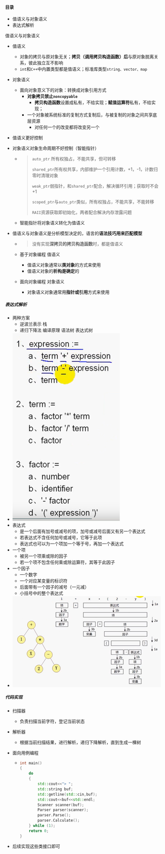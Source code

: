 #### 目录

* 值语义与对象语义
* 表达式解析

值语义与对象语义

* 值语义

  * 对象的拷贝与原对象无关；**拷贝（调用拷贝构造函数）后**与原对象脱离关系，彼此独立互不影响
  * `int`和`C++`中内置类型都是值语义；标准库类型`string、vector、map`

* 对象语义

  * 面向对象意义下的对象：转换成对象引用方式
    * **对象拷贝禁止`noncopyable`**
      * **拷贝构造函数**设置成私有，不给实现；**赋值运算符**私有，不给实现；
    * 一个对象被系统标准的复制方式复制后，与被复制的对象之间共享底层资源
      * 对任何一个的改变都将改变另一个

* 值语义更好控制

* 对象语义对象生命周期不好控制（智能指针）

  * > `auto_ptr` 所有权独占，不能共享，但可转移
    >
    > `shared_ptr`所有权共享，内部维护一个引用计数，+1，-1，计数归零时清理对象
    >
    > `weak_ptr`弱指针，和`shared_ptr`配合，解决循环引用；获取时不会+1
    >
    > `scoped_ptr`与`auto_ptr`类似，所有权独占，不能共享，不能转移
    >
    > `RAII`资源获取即初始化，两者配合解决内存泄露问题

  * 智能指针将对象语义转化为值语义

* 值语义与对象语义是分析模型决定的，语言的**语法技巧用来匹配模型**

  * > 没有实现**深拷贝的拷贝构造函数**时，都是值语义

  * 基于对象编程  值语义

    * 值语义对象通常以**类对象**的方式来使用
    * 值语义对象的**析构是确定**的

  * 面向对象编程  对象语义

    * 对象语义对象通常用**指针或引用**方式来使用

##### 表达式解析

* 两种方案
  * 逆波兰表示   栈
  * 递归下降法   编译原理 语法树 表达式树
* ![image-20220103223620926](%E5%80%BC%E8%AF%AD%E4%B9%89%E4%B8%8E%E5%AF%B9%E8%B1%A1%E8%AF%AD%E4%B9%89%E3%80%81%E8%A1%A8%E8%BE%BE%E5%BC%8F%E8%A7%A3%E6%9E%90.assets/image-20220103223620926.png)
* 表达式
  * 是一个后面有加号或减号的项，加号或减号后面又有另一个表达式
  * 若表达式不含任何加号或减号，它等于此项
  * 表达式也可以为一个项加一个等于号，再加一个表达式
* 一个项
  * 被另一个项乘或除的因子
  * 若一个项不包含任何乘或除运算符，其等于此因子
* 一个因子
  * 一个数字
  * 一个对应某变量的标识符
  * 后面带有一个因子的减号（一元减）
  * 小括号中的整个表达式
* ![image-20220103224614820](%E5%80%BC%E8%AF%AD%E4%B9%89%E4%B8%8E%E5%AF%B9%E8%B1%A1%E8%AF%AD%E4%B9%89%E3%80%81%E8%A1%A8%E8%BE%BE%E5%BC%8F%E8%A7%A3%E6%9E%90.assets/image-20220103224614820.png)

##### 代码实现

* 扫描器

  * 负责扫描当前字符，登记当前状态

* 解析器

  * 根据当前扫描结果，进行解析，递归下降解析，直到生成一棵树

* 面向用例编程

  * ```c++
    int main()
    {
        do
        {
            std::cout<<"> ";
            std::string buf;
            std::getline(std::cin,buf);
            std::cout<<buf<<std::endl;
            Scanner scanner(buf);
            Parser parser(scanner);
            parser.Parse();
            parser.Calculate();
        } while (1);
        return 0;
    }
    ```
  
* 后续实现这些类接口即可